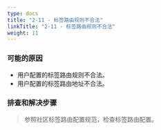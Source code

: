 ```yaml
---
type: docs
title: "2-11 - 标签路由规则不合法"
linkTitle: "2-11 - 标签路由规则不合法"
weight: 11
---
```


### 可能的原因

* 用户配置的标签路由规则不合法。
* 用户配置的标签路由地址不合法。

### 排查和解决步骤
> 参照社区标签路由配置规范，检查标签路由配置。




